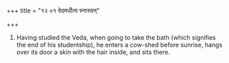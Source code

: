 +++
title = "१२ ०१ वेदमधीत्य स्नास्यन्"

+++
1. Having studied the Veda, when going to take the bath (which signifies the end of his studentship), he enters a cow-shed before sunrise, hangs over its door a skin with the hair inside, and sits there.
